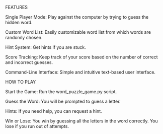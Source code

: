 FEATURES

Single Player Mode: Play against the computer by trying to guess the hidden word.

Custom Word List: Easily customizable word list from which words are randomly chosen.

Hint System: Get hints if you are stuck.

Score Tracking: Keep track of your score based on the number of correct and incorrect guesses.

Command-Line Interface: Simple and intuitive text-based user interface.

HOW TO PLAY

Start the Game: Run the word_puzzle_game.py script.

Guess the Word: You will be prompted to guess a letter.

Hints: If you need help, you can request a hint.

Win or Lose: You win by guessing all the letters in the word correctly. You lose if you run out of attempts.
